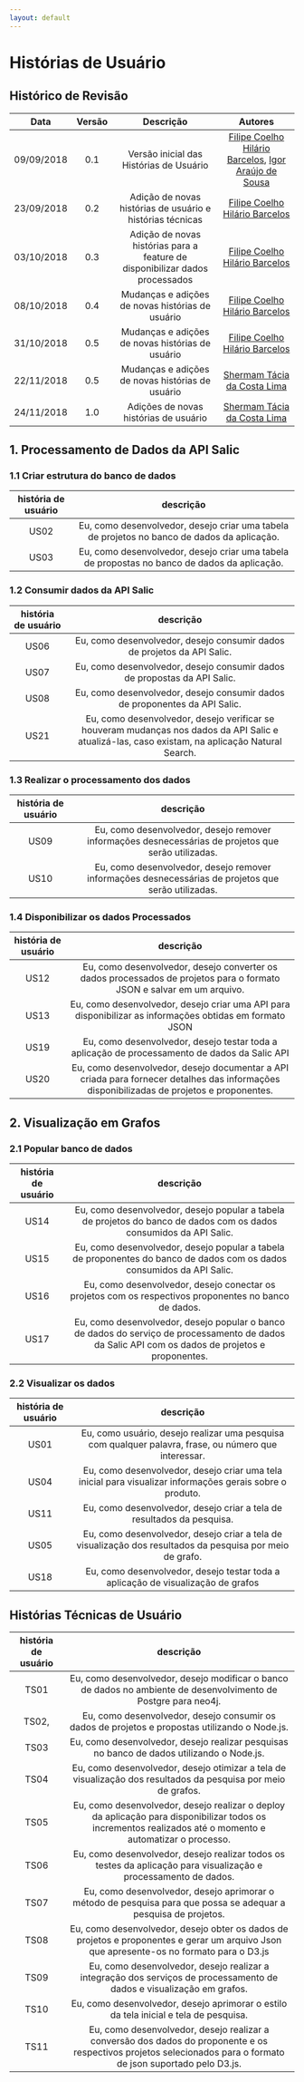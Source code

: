 ```yaml
---
layout: default
---
```


# Histórias de Usuário

## Histórico de Revisão

|           Data          |         Versão         |       Descrição   |         Autores   |
|:----------------------:|:------------------------:|:---------------------:|:--------------:|
| 09/09/2018         |           0.1                | Versão inicial das Histórias de Usuário | [Filipe Coelho Hilário Barcelos](https://github.com/FilipeKN4), [Igor Araújo de Sousa](https://github.com/zero101010) |
| 23/09/2018         |           0.2                | Adição de novas histórias de usuário e histórias técnicas | [Filipe Coelho Hilário Barcelos](https://github.com/FilipeKN4) |
| 03/10/2018         |           0.3                | Adição de novas histórias para a feature de disponibilizar dados processados | [Filipe Coelho Hilário Barcelos](https://github.com/FilipeKN4) |
| 08/10/2018         |           0.4                | Mudanças e adições de novas histórias de usuário | [Filipe Coelho Hilário Barcelos](https://github.com/FilipeKN4) |
| 31/10/2018         |           0.5                | Mudanças e adições de novas histórias de usuário | [Filipe Coelho Hilário Barcelos](https://github.com/FilipeKN4) |
| 22/11/2018         |           0.5               | Mudanças e adições de novas histórias de usuário | [Shermam Tácia da Costa Lima](https://github.com/tacia68) |
| 24/11/2018         |           1.0               | Adições de novas histórias de usuário | [Shermam Tácia da Costa Lima](https://github.com/tacia68) |


## 1. Processamento de Dados da API Salic

### 1.1 Criar estrutura do banco de dados

|**história de usuário** | **descrição** |
|:---:|:---:|
| US02 | Eu, como desenvolvedor, desejo criar uma tabela de projetos no banco de dados da aplicação. |
| US03 | Eu, como desenvolvedor, desejo criar uma tabela de propostas no banco de dados da aplicação. |

### 1.2 Consumir dados da API Salic

| **história de usuário** | **descrição** |
|:---:|:---:|
| US06| Eu, como desenvolvedor, desejo consumir dados de projetos da API Salic. |
| US07| Eu, como desenvolvedor, desejo consumir dados de propostas da API Salic. |
| US08| Eu, como desenvolvedor, desejo consumir dados de proponentes da API Salic. |
| US21| Eu, como desenvolvedor, desejo verificar se houveram mudanças nos dados da API Salic e atualizá-las, caso existam, na aplicação Natural Search. |

### 1.3 Realizar o processamento dos dados

| **história de usuário** | **descrição** |
|:---:|:---:|
| US09 | Eu, como desenvolvedor, desejo remover informações desnecessárias de projetos que serão utilizadas. |
| US10 | Eu, como desenvolvedor, desejo remover informações desnecessárias de projetos que serão utilizadas. |

### 1.4 Disponibilizar os dados Processados

| **história de usuário** | **descrição** |
|:---:|:---:|
| US12 | Eu, como desenvolvedor, desejo converter os dados processados de projetos para o formato JSON e salvar em um arquivo. |
| US13 | Eu, como desenvolvedor, desejo criar uma API para disponibilizar as informações obtidas em formato JSON |
| US19 | Eu, como desenvolvedor, desejo testar toda a aplicação de processamento de dados da Salic API |
| US20 | Eu, como desenvolvedor, desejo documentar a API criada para fornecer detalhes das informações disponibilizadas de projetos e proponentes. |


## 2. Visualização em Grafos

### 2.1 Popular banco de dados

| **história de usuário** | **descrição** |
|:---:|:---:|
| US14| Eu, como desenvolvedor, desejo popular a tabela de projetos do banco de dados com os dados consumidos da API Salic. |
| US15| Eu, como desenvolvedor, desejo popular a tabela de proponentes do banco de dados com os dados consumidos da API Salic. |
| US16| Eu, como desenvolvedor, desejo conectar os projetos com os respectivos proponentes no banco de dados. |
| US17| Eu, como desenvolvedor, desejo popular o banco de dados do serviço de processamento de dados da Salic API com os dados de projetos e proponentes. |

### 2.2 Visualizar os dados

| **história de usuário** | **descrição** |
|:---:|:---:|
| US01 | Eu, como usuário, desejo realizar uma pesquisa com qualquer palavra, frase, ou número que interessar. |
| US04 | Eu, como desenvolvedor, desejo criar uma tela inicial para visualizar informações gerais sobre o produto. |
| US11 | Eu, como desenvolvedor, desejo criar a tela de resultados da pesquisa. |
| US05 | Eu, como desenvolvedor, desejo criar a tela de visualização dos resultados da pesquisa por meio de grafo. |
| US18 | Eu, como desenvolvedor, desejo testar toda a aplicação de visualização de grafos |



## Histórias Técnicas de Usuário

| **história de usuário** | **descrição** |
|:---:|:---:|
| TS01 | Eu, como desenvolvedor, desejo modificar o banco de dados no ambiente de desenvolvimento de Postgre para neo4j. |
| TS02,| Eu, como desenvolvedor, desejo consumir os dados de projetos e propostas utilizando o Node.js. |
| TS03 | Eu, como desenvolvedor, desejo realizar pesquisas no banco de dados utilizando o Node.js. |
| TS04 | Eu, como desenvolvedor, desejo otimizar a tela de visualização dos resultados da pesquisa por meio de grafos. |
| TS05 | Eu, como desenvolvedor, desejo realizar o deploy da aplicação para disponibilizar todos os incrementos realizados até o momento e automatizar o processo. |
| TS06 | Eu, como desenvolvedor, desejo realizar todos os testes da aplicação para visualização e processamento de dados. |
| TS07 | Eu, como desenvolvedor, desejo aprimorar o método de pesquisa para que possa se adequar a pesquisa de projetos. |
| TS08 | Eu, como desenvolvedor, desejo obter os dados de projetos e proponentes e gerar um arquivo Json que apresente-os no formato para o D3.js |
| TS09 | Eu, como desenvolvedor, desejo realizar a integração dos serviços de processamento de dados e visualização em grafos. |
| TS10 | Eu, como desenvolvedor, desejo aprimorar o estilo da tela inicial e tela de pesquisa. |
| TS11 | Eu, como desenvolvedor, desejo realizar a conversão dos dados do proponente e os respectivos projetos selecionados para o formato de json suportado pelo D3.js. |
